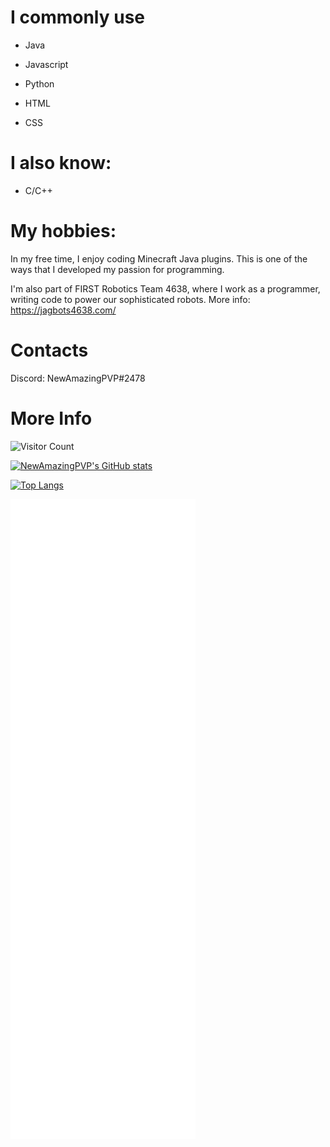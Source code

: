 # **I commonly use**
- Java

- Javascript

- Python

- HTML

- CSS

# **I also know:**
- C/C++

# **My hobbies:**
In my free time, I enjoy coding Minecraft Java plugins. This is one of the ways that I developed my passion for programming.

I'm also part of FIRST Robotics Team 4638, where I work as a programmer, writing code to power our sophisticated robots.
More info: https://jagbots4638.com/

# **Contacts**
Discord: NewAmazingPVP#2478

# **More Info**
![Visitor Count](https://profile-counter.glitch.me/{NewAmazingPVP}/count.svg)

[![NewAmazingPVP's GitHub stats](https://github-readme-stats.vercel.app/api?username=NewAmazingPVP&show_icons=true&theme=transparent)](https://github.com/anuraghazra/github-readme-stats)

[![Top Langs](https://github-readme-stats.vercel.app/api/top-langs/?username=NewAmazingPVP&show_icons=true&theme=transparent&layout=compact)](https://github.com/anuraghazra/github-readme-stats)

![Metrics](/github-metrics.svg)

